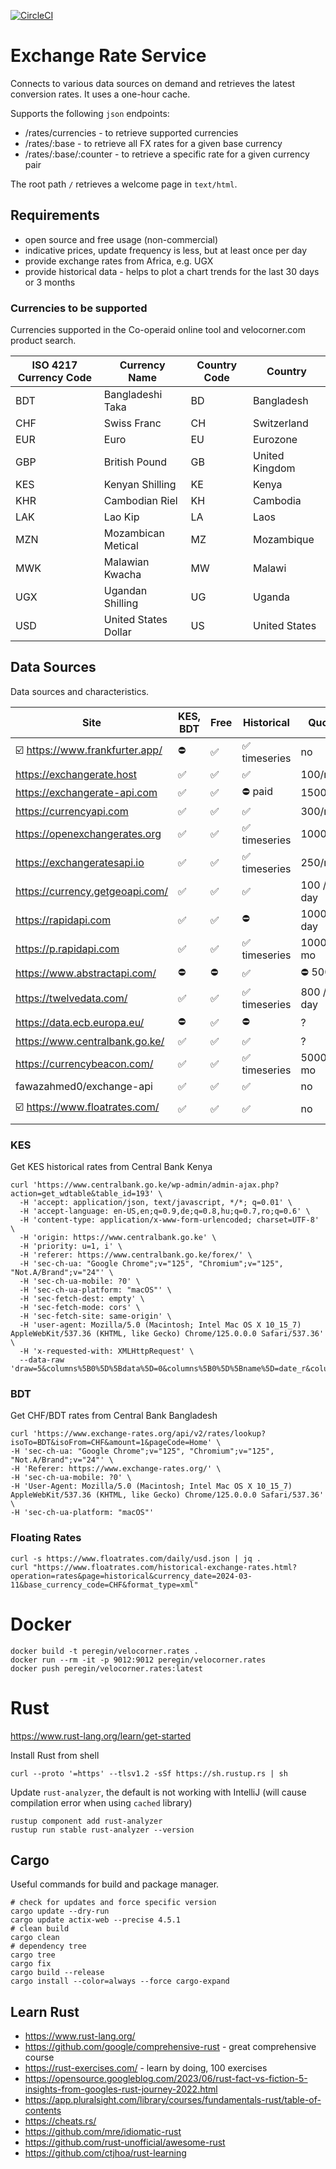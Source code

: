 [![CircleCI](https://dl.circleci.com/status-badge/img/gh/peregin/exchange-rate-service/tree/master.svg?style=shield)](https://dl.circleci.com/status-badge/redirect/gh/peregin/exchange-rate-service/tree/master)

# Exchange Rate Service
Connects to various data sources on demand and retrieves the latest conversion rates.
It uses a one-hour cache.

Supports the following `json` endpoints:
- /rates/currencies - to retrieve supported currencies
- /rates/:base - to retrieve all FX rates for a given base currency
- /rates/:base/:counter - to retrieve a specific rate for a given currency pair

The root path `/` retrieves a welcome page in `text/html`.

## Requirements
- open source and free usage (non-commercial)
- indicative prices, update frequency is less, but at least once per day
- provide exchange rates from Africa, e.g. UGX
- provide historical data - helps to plot a chart trends for the last 30 days or 3 months

### Currencies to be supported
Currencies supported in the Co-operaid online tool and velocorner.com product search. 

| ISO 4217 Currency Code | Currency Name       | Country Code | Country       |
|------------------------|---------------------|--------------|---------------|
| BDT                    | Bangladeshi Taka    | BD           | Bangladesh    |
| CHF                    | Swiss Franc         | CH           | Switzerland   |
| EUR                    | Euro                | EU           | Eurozone      |
| GBP                    | British Pound       | GB           | United Kingdom|
| KES                    | Kenyan Shilling     | KE           | Kenya         |
| KHR                    | Cambodian Riel      | KH           | Cambodia      |
| LAK                    | Lao Kip             | LA           | Laos          |
| MZN                    | Mozambican Metical  | MZ           | Mozambique    |
| MWK                    | Malawian Kwacha     | MW           | Malawi        |
| UGX                    | Ugandan Shilling    | UG           | Uganda        |
| USD                    | United States Dollar| US           | United States |


## Data Sources
Data sources and characteristics.

| Site                            | KES, BDT | Free | Historical   | Quota      | Source      |
|---------------------------------|----------|------|--------------|------------|-------------|
| ☑️ https://www.frankfurter.app/ | ⛔️       | ✅    | ✅ timeseries | no         | ECB         |
| https://exchangerate.host       | ✅        | ✅    | ✅            | 100/mo     | multiple    | 
| https://exchangerate-api.com    | ✅        | ✅    | ⛔️ paid      | 1500/mo    | 30+         | 
| https://currencyapi.com         | ✅        | ✅    | ✅            | 300/mo     | multiple    |
| https://openexchangerates.org   | ✅        | ✅    | ✅ timeseries | 1000/mo    | multiple    |
| https://exchangeratesapi.io     | ✅        | ✅    | ✅ timeseries | 250/mo     | multiple    |
| https://currency.getgeoapi.com/ | ✅        | ✅    | ✅            | 100 / day  | multiple    |
| https://rapidapi.com            | ✅        | ✅    | ⛔️           | 1000 / day | multiple    |
| https://p.rapidapi.com          | ✅        | ✅    | ✅ timeseries | 1000 / mo  | multiple    |
| https://www.abstractapi.com/    | ⛔️       | ⛔️   | ✅            | ⛔️ 500     | multiple    |
| https://twelvedata.com/         | ✅        | ✅    | ✅ timeseries | 800 / day  | multiple    |
| https://data.ecb.europa.eu/     | ⛔️       | ✅    | ⛔️           | ?          | ECB         |
| https://www.centralbank.go.ke/  | ✅        | ✅    | ✅            | ?          | CBK         |
| https://currencybeacon.com/     | ✅        | ✅    | ✅ timeseries | 5000 / mo  | multiple    |
| fawazahmed0/exchange-api        | ✅        | ✅    | ✅            | no         | unknown     |
| ☑️ https://www.floatrates.com/  | ✅        | ✅    | ✅            | no         | CB multiple |

### KES
Get KES historical rates from Central Bank Kenya
```shell
curl 'https://www.centralbank.go.ke/wp-admin/admin-ajax.php?action=get_wdtable&table_id=193' \
  -H 'accept: application/json, text/javascript, */*; q=0.01' \
  -H 'accept-language: en-US,en;q=0.9,de;q=0.8,hu;q=0.7,ro;q=0.6' \
  -H 'content-type: application/x-www-form-urlencoded; charset=UTF-8' \
  -H 'origin: https://www.centralbank.go.ke' \
  -H 'priority: u=1, i' \
  -H 'referer: https://www.centralbank.go.ke/forex/' \
  -H 'sec-ch-ua: "Google Chrome";v="125", "Chromium";v="125", "Not.A/Brand";v="24"' \
  -H 'sec-ch-ua-mobile: ?0' \
  -H 'sec-ch-ua-platform: "macOS"' \
  -H 'sec-fetch-dest: empty' \
  -H 'sec-fetch-mode: cors' \
  -H 'sec-fetch-site: same-origin' \
  -H 'user-agent: Mozilla/5.0 (Macintosh; Intel Mac OS X 10_15_7) AppleWebKit/537.36 (KHTML, like Gecko) Chrome/125.0.0.0 Safari/537.36' \
  -H 'x-requested-with: XMLHttpRequest' \
  --data-raw 'draw=5&columns%5B0%5D%5Bdata%5D=0&columns%5B0%5D%5Bname%5D=date_r&columns%5B0%5D%5Bsearchable%5D=true&columns%5B0%5D%5Borderable%5D=true&columns%5B0%5D%5Bsearch%5D%5Bvalue%5D=11%2F03%2F2024~02%2F06%2F2024&columns%5B0%5D%5Bsearch%5D%5Bregex%5D=false&columns%5B1%5D%5Bdata%5D=1&columns%5B1%5D%5Bname%5D=currency&columns%5B1%5D%5Bsearchable%5D=true&columns%5B1%5D%5Borderable%5D=true&columns%5B1%5D%5Bsearch%5D%5Bvalue%5D=S+FRANC&columns%5B1%5D%5Bsearch%5D%5Bregex%5D=false&columns%5B2%5D%5Bdata%5D=2&columns%5B2%5D%5Bname%5D=ROUND(jx_views_fx_new_rates.mean%2C4)&columns%5B2%5D%5Bsearchable%5D=true&columns%5B2%5D%5Borderable%5D=true&columns%5B2%5D%5Bsearch%5D%5Bvalue%5D=&columns%5B2%5D%5Bsearch%5D%5Bregex%5D=false&order%5B0%5D%5Bcolumn%5D=0&order%5B0%5D%5Bdir%5D=desc&start=0&length=100&search%5Bvalue%5D=&search%5Bregex%5D=false&sRangeSeparator=~'
```

### BDT
Get CHF/BDT rates from Central Bank Bangladesh
```shell
curl 'https://www.exchange-rates.org/api/v2/rates/lookup?isoTo=BDT&isoFrom=CHF&amount=1&pageCode=Home' \
-H 'sec-ch-ua: "Google Chrome";v="125", "Chromium";v="125", "Not.A/Brand";v="24"' \
-H 'Referer: https://www.exchange-rates.org/' \
-H 'sec-ch-ua-mobile: ?0' \
-H 'User-Agent: Mozilla/5.0 (Macintosh; Intel Mac OS X 10_15_7) AppleWebKit/537.36 (KHTML, like Gecko) Chrome/125.0.0.0 Safari/537.36' \
-H 'sec-ch-ua-platform: "macOS"'
```

### Floating Rates
```shell
curl -s https://www.floatrates.com/daily/usd.json | jq .
curl "https://www.floatrates.com/historical-exchange-rates.html?operation=rates&page=historical&currency_date=2024-03-11&base_currency_code=CHF&format_type=xml"
```

# Docker
```shell
docker build -t peregin/velocorner.rates .
docker run --rm -it -p 9012:9012 peregin/velocorner.rates
docker push peregin/velocorner.rates:latest
```

# Rust
https://www.rust-lang.org/learn/get-started

Install Rust from shell
```shell
curl --proto '=https' --tlsv1.2 -sSf https://sh.rustup.rs | sh
```

Update `rust-analyzer`, the default is not working with IntelliJ (will cause compilation error when using `cached` library)
```shell
rustup component add rust-analyzer
rustup run stable rust-analyzer --version
```

## Cargo
Useful commands for build and package manager.

```shell
# check for updates and force specific version
cargo update --dry-run
cargo update actix-web --precise 4.5.1
# clean build
cargo clean
# dependency tree
cargo tree
cargo fix
cargo build --release
cargo install --color=always --force cargo-expand
```

## Learn Rust
- https://www.rust-lang.org/
- https://github.com/google/comprehensive-rust - great comprehensive course
- https://rust-exercises.com/ - learn by doing, 100 exercises
- https://opensource.googleblog.com/2023/06/rust-fact-vs-fiction-5-insights-from-googles-rust-journey-2022.html
- https://app.pluralsight.com/library/courses/fundamentals-rust/table-of-contents
- https://cheats.rs/
- https://github.com/mre/idiomatic-rust
- https://github.com/rust-unofficial/awesome-rust
- https://github.com/ctjhoa/rust-learning


